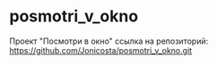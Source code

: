 # posmotri_v_okno
Проект "Посмотри в окно"
ссылка на репозиторий: https://github.com/Jonicosta/posmotri_v_okno.git
